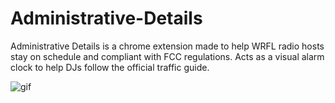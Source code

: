 # Administrative-Details

Administrative Details is a chrome extension made to help WRFL radio hosts stay on schedule and compliant with FCC regulations.  Acts as a visual alarm clock to help DJs follow the official traffic guide.

![gif](http://i.imgur.com/YgyOLJF.gifv)